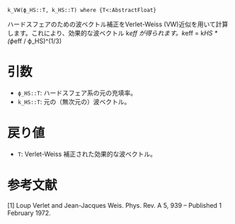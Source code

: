 ```
k_VW(ϕ_HS::T, k_HS::T) where {T<:AbstractFloat}
```

ハードスフェアのための波ベクトル補正をVerlet-Weiss (VW)近似を用いて計算します。これにより、効果的な波ベクトル k*eff が得られます。k*eff = k*HS * (ϕ*eff / ϕ_HS)^(1/3)

# 引数

  * `ϕ_HS::T`: ハードスフェア系の元の充填率。
  * `k_HS::T`: 元の（無次元の）波ベクトル。

# 戻り値

  * `T`: Verlet-Weiss 補正された効果的な波ベクトル。

# 参考文献

[1] Loup Verlet and Jean-Jacques Weis. Phys. Rev. A 5, 939 – Published 1 February 1972.
